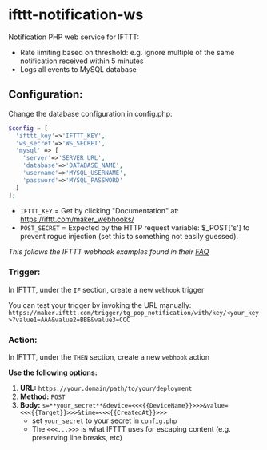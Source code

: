 # ifttt-notification-ws
Notification PHP web service for IFTTT:

 - Rate limiting based on threshold: e.g. ignore multiple of the same notification received within 5 minutes
 - Logs all events to MySQL database


## Configuration:

Change the database configuration in config.php:

```php
$config = [
  'ifttt_key'=>'IFTTT_KEY',
  'ws_secret'=>'WS_SECRET',
  'mysql' => [
    'server'=>'SERVER_URL',
    'database'=>'DATABASE_NAME',
    'username'=>'MYSQL_USERNAME',
    'password'=>'MYSQL_PASSWORD'
  ]
];
```

- `IFTTT_KEY` = Get by clicking "Documentation" at: https://ifttt.com/maker_webhooks/
- `POST_SECRET` = Expected by the HTTP request variable: $_POST['s'] to prevent rogue injection (set this to something not easily guessed).

*This follows the IFTTT webhook examples found in their [FAQ](https://help.ifttt.com/hc/en-us/articles/115010230347-Webhooks-service-FAQ)*

### Trigger:
In IFTTT, under the `IF` section, create a new `webhook` trigger

You can test your trigger by invoking the URL manually: `https://maker.ifttt.com/trigger/tg_pop_notification/with/key/<your_key>?value1=AAA&value2=BBB&value3=CCC`


### Action:
In IFTTT, under the `THEN` section, create a new `webhook` action

**Use the following options:**
1. **URL:** `https://your.domain/path/to/your/deployment`
2. **Method:** `POST`
3. **Body:** `s=**your_secret**&device=<<<{{DeviceName}}>>>&value=<<<{{Target}}>>>&time=<<<{{CreatedAt}}>>>`
   - set `your_secret` to your secret in `config.php`
   - The `<<<...>>>` is what IFTTT uses for escaping content (e.g. preserving line breaks, etc)
